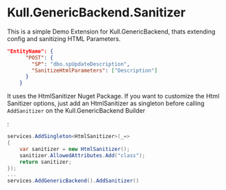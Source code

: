 # Kull.GenericBackend.Sanitizer

This is a simple Demo Extension for Kull.GenericBackend, thats extending config and sanitizing HTML Parameters.

```json
"EntityName": {
      "POST": {
        "SP": "dbo.spUpdateDescription",
        "SanitizeHtmlParameters": ["Description"]
      }
    }
```

It uses the HtmlSanitizer Nuget Package. If you want to customize the Html Sanitizer options, just add an HtmlSanitizer as singleton before
calling `AddSanitizer` on the Kull.GenericBackend Builder

:

```csharp
services.AddSingleton<HtmlSanitizer>(_=>
{
    var sanitizer = new HtmlSanitizer();
    sanitizer.AllowedAttributes.Add("class");
    return sanitizer;
});
...
services.AddGenericBackend().AddSanitizer()
```
